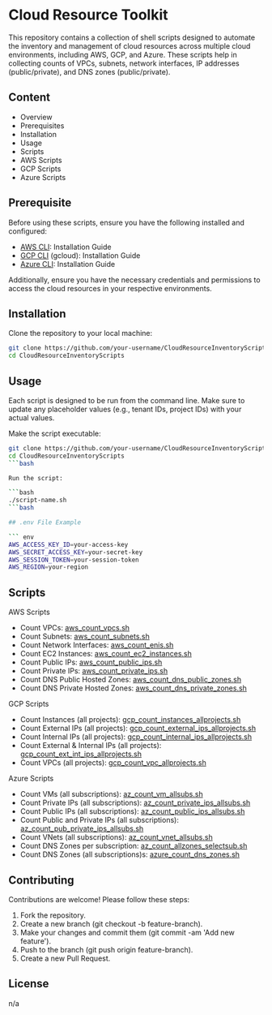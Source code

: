 # Cloud Resource Toolkit

This repository contains a collection of shell scripts designed to automate the inventory and management of cloud resources across multiple cloud environments, including AWS, GCP, and Azure. These scripts help in collecting counts of VPCs, subnets, network interfaces, IP addresses (public/private), and DNS zones (public/private).

## Content

- Overview
- Prerequisites
- Installation
- Usage
- Scripts
-  AWS Scripts
-  GCP Scripts
-  Azure Scripts

## Prerequisite

Before using these scripts, ensure you have the following installed and configured:

- [AWS CLI](https://docs.aws.amazon.com/cli/latest/userguide/getting-started-install.html): Installation Guide
- [GCP CLI](https://cloud.google.com/sdk/docs/install) (gcloud): Installation Guide
- [Azure CLI](https://learn.microsoft.com/en-us/cli/azure/install-azure-cli): Installation Guide

Additionally, ensure you have the necessary credentials and permissions to access the cloud resources in your respective environments.

## Installation

Clone the repository to your local machine:

```bash
git clone https://github.com/your-username/CloudResourceInventoryScripts.git
cd CloudResourceInventoryScripts
```

## Usage

Each script is designed to be run from the command line. Make sure to update any placeholder values (e.g., tenant IDs, project IDs) with your actual values.

Make the script executable:

```bash
git clone https://github.com/your-username/CloudResourceInventoryScripts.git
cd CloudResourceInventoryScripts
```bash

Run the script:

```bash
./script-name.sh
```bash

## .env File Example

``` env
AWS_ACCESS_KEY_ID=your-access-key
AWS_SECRET_ACCESS_KEY=your-secret-key
AWS_SESSION_TOKEN=your-session-token
AWS_REGION=your-region
```

## Scripts

AWS Scripts
- Count VPCs: [aws_count_vpcs.sh](aws_count_vpcs.sh)
- Count Subnets: [aws_count_subnets.sh](aws_count_subnets.sh)
- Count Network Interfaces: [aws_count_enis.sh](aws_count_enis.sh)
- Count EC2 Instances: [aws_count_ec2_instances.sh](aws_count_ec2_instances.sh)
- Count Public IPs: [aws_count_public_ips.sh](aws_count_public_ips.sh)
- Count Private IPs: [aws_count_private_ips.sh](aws_count_private_ips.sh)
- Count DNS Public Hosted Zones: [aws_count_dns_public_zones.sh](aws_count_dns_public_zones.sh)
- Count DNS Private Hosted Zones: [aws_count_dns_private_zones.sh](aws_count_dns_private_zones.sh)


GCP Scripts
- Count Instances (all projects): [gcp_count_instances_allprojects.sh](gcp_count_instances_allprojects.sh)
- Count External IPs (all projects): [gcp_count_external_ips_allprojects.sh](gcp_count_external_ips_allprojects.sh)
- Count Internal IPs (all projects): [gcp_count_internal_ips_allprojects.sh](gcp_count_internal_ips_allprojects.sh)
- Count External & Internal IPs (all projects): [gcp_count_ext_int_ips_allprojects.sh](gcp_count_ext_int_ips_allprojects.sh)
- Count VPCs (all projects): [gcp_count_vpc_allprojects.sh](gcp_count_vpc_allprojects.sh)

Azure Scripts
- Count VMs (all subscriptions): [az_count_vm_allsubs.sh](az_count_vm_allsubs.sh)
- Count Private IPs (all subscriptions): [az_count_private_ips_allsubs.sh](az_count_private_ips_allsubs.sh)
- Count Public IPs (all subscriptions): [az_count_public_ips_allsubs.sh](az_count_public_ips_allsubs.sh)
- Count Public and Private IPs (all subscriptions): [az_count_pub_private_ips_allsubs.sh](az_count_pub_private_ips_allsubs.sh)
- Count VNets (all subscriptions): [az_count_vnet_allsubs.sh](az_count_vnet_allsubs.sh)
- Count DNS Zones per subscription: [az_count_allzones_selectsub.sh](az_count_allzones_selectsub.sh)
- Count DNS Zones (all subscriptions)s: [azure_count_dns_zones.sh](az_count_allzones_allsubs.sh)

## Contributing

Contributions are welcome! Please follow these steps:

1. Fork the repository.
2. Create a new branch (git checkout -b feature-branch).
3. Make your changes and commit them (git commit -am 'Add new feature').
4. Push to the branch (git push origin feature-branch).
5. Create a new Pull Request.

## License

n/a


